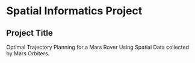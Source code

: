 # Spatial Informatics Project

## Project Title
Optimal Trajectory Planning for a Mars Rover Using Spatial Data collected by Mars Orbiters.